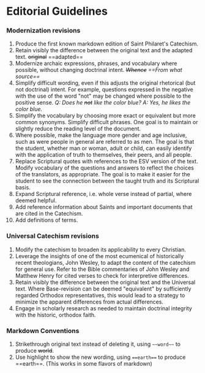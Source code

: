 # Editorial Guidelines

### Modernization revisions
1. Produce the first known markdown edition of Saint Philaret's Catechism.
1. Retain visibly the difference between the original text and the adapted text. ~~original~~ ==adapted==
1. Modernize archaic expressions, phrases, and vocabulary where possible, without changing doctrinal intent. *~~Whence~~ ==From what source==*
1. Simplify difficult wording, even if this adjusts the original rhetorical (but not doctrinal) intent.  For example, questions expressed in the negative with the use of the word "not" may be changed where possible to the positive sense.  *Q: Does he ~~not~~ like the color blue? A: Yes, he likes the color blue.*
1. Simplify the vocabulary by choosing more exact or equivalent but more common synonyms.  Simplify difficult phrases. One goal is to maintain or slightly reduce the reading level of the document.
1. Where possible, make the language more gender and age inclusive, such as were people in general are referred to as men.  The goal is that the student, whether man or woman, adult or child, can easily identify with the application of truth to themselves, their peers, and all people.
1. Replace Scriptural quotes with references to the ESV version of the text.  Modify vocabulary of the questions and answers to reflect the choices of the translators, as appropriate.  The goal is to make it easier for the student to see the connection between the taught truth and its Scriptural basis.
1. Expand Scriptural reference, i.e. whole verse instead of partial, where deemed helpful.
1. Add reference information about Saints and important documents that are cited in the Catechism.
1. Add definitions of terms.

### Universal Catechism revisions
1. Modify the catechism to broaden its applicability to every Christian.
1. Leverage the insights of one of the most ecumenical of historically recent theologians, John Wesley, to adapt the content of the catechism for general use.  Refer to the Bible commentaries of John Wesley and Matthew Henry for cited verses to check for interpretive differences.
1. Retain visibly the difference between the original text and the Universal text.  Where Base-revision can be deemed "equivalent" by sufficiently regarded Orthodox representatives, this would lead to a strategy to minimize the apparent differences from actual differences.
1. Engage in scholarly research as needed to maintain doctrinal integrity with the historic, orthodox faith.

### Markdown Conventions
1. Strikethrough original text instead of deleting it, using `~~word~~` to produce ~~world~~.
2. Use highlight to show the new wording, using `==earth==` to produce ==earth==. (This works in some flavors of markdown)
